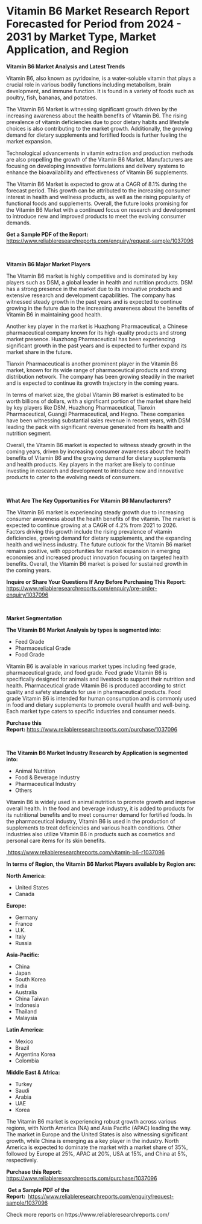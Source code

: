<p><h1>Vitamin B6 Market Research Report Forecasted for Period from 2024 -  2031 by Market Type, Market Application, and Region</h1></p><p><strong>Vitamin B6 Market Analysis and Latest Trends</strong></p>
<p><p>Vitamin B6, also known as pyridoxine, is a water-soluble vitamin that plays a crucial role in various bodily functions including metabolism, brain development, and immune function. It is found in a variety of foods such as poultry, fish, bananas, and potatoes. </p><p>The Vitamin B6 Market is witnessing significant growth driven by the increasing awareness about the health benefits of Vitamin B6. The rising prevalence of vitamin deficiencies due to poor dietary habits and lifestyle choices is also contributing to the market growth. Additionally, the growing demand for dietary supplements and fortified foods is further fueling the market expansion.</p><p>Technological advancements in vitamin extraction and production methods are also propelling the growth of the Vitamin B6 Market. Manufacturers are focusing on developing innovative formulations and delivery systems to enhance the bioavailability and effectiveness of Vitamin B6 supplements.</p><p>The Vitamin B6 Market is expected to grow at a CAGR of 8.1% during the forecast period. This growth can be attributed to the increasing consumer interest in health and wellness products, as well as the rising popularity of functional foods and supplements. Overall, the future looks promising for the Vitamin B6 Market with a continued focus on research and development to introduce new and improved products to meet the evolving consumer demands.</p></p>
<p><strong>Get a Sample PDF of the Report:&nbsp;</strong> <a href="https://www.reliableresearchreports.com/enquiry/request-sample/1037096">https://www.reliableresearchreports.com/enquiry/request-sample/1037096</a></p>
<p>&nbsp;</p>
<p><strong>Vitamin B6 Major Market Players</strong></p>
<p><p>The Vitamin B6 market is highly competitive and is dominated by key players such as DSM, a global leader in health and nutrition products. DSM has a strong presence in the market due to its innovative products and extensive research and development capabilities. The company has witnessed steady growth in the past years and is expected to continue growing in the future due to the increasing awareness about the benefits of Vitamin B6 in maintaining good health.</p><p>Another key player in the market is Huazhong Pharmaceutical, a Chinese pharmaceutical company known for its high-quality products and strong market presence. Huazhong Pharmaceutical has been experiencing significant growth in the past years and is expected to further expand its market share in the future.</p><p>Tianxin Pharmaceutical is another prominent player in the Vitamin B6 market, known for its wide range of pharmaceutical products and strong distribution network. The company has been growing steadily in the market and is expected to continue its growth trajectory in the coming years.</p><p>In terms of market size, the global Vitamin B6 market is estimated to be worth billions of dollars, with a significant portion of the market share held by key players like DSM, Huazhong Pharmaceutical, Tianxin Pharmaceutical, Guangji Pharmaceutical, and Hegno. These companies have been witnessing substantial sales revenue in recent years, with DSM leading the pack with significant revenue generated from its health and nutrition segment.</p><p>Overall, the Vitamin B6 market is expected to witness steady growth in the coming years, driven by increasing consumer awareness about the health benefits of Vitamin B6 and the growing demand for dietary supplements and health products. Key players in the market are likely to continue investing in research and development to introduce new and innovative products to cater to the evolving needs of consumers.</p></p>
<p>&nbsp;</p>
<p><strong>What Are The Key Opportunities For Vitamin B6 Manufacturers?</strong></p>
<p><p>The Vitamin B6 market is experiencing steady growth due to increasing consumer awareness about the health benefits of the vitamin. The market is expected to continue growing at a CAGR of 4.2% from 2021 to 2026. Factors driving this growth include the rising prevalence of vitamin deficiencies, growing demand for dietary supplements, and the expanding health and wellness industry. The future outlook for the Vitamin B6 market remains positive, with opportunities for market expansion in emerging economies and increased product innovation focusing on targeted health benefits. Overall, the Vitamin B6 market is poised for sustained growth in the coming years.</p></p>
<p><strong>Inquire or Share Your Questions If Any Before Purchasing This Report:</strong> <a href="https://www.reliableresearchreports.com/enquiry/pre-order-enquiry/1037096">https://www.reliableresearchreports.com/enquiry/pre-order-enquiry/1037096</a></p>
<p>&nbsp;</p>
<p><strong>Market Segmentation</strong></p>
<p><strong>The Vitamin B6 Market Analysis by types is segmented into:</strong></p>
<p><ul><li>Feed Grade</li><li>Pharmaceutical Grade</li><li>Food Grade</li></ul></p>
<p><p>Vitamin B6 is available in various market types including feed grade, pharmaceutical grade, and food grade. Feed grade Vitamin B6 is specifically designed for animals and livestock to support their nutrition and health. Pharmaceutical grade Vitamin B6 is produced according to strict quality and safety standards for use in pharmaceutical products. Food grade Vitamin B6 is intended for human consumption and is commonly used in food and dietary supplements to promote overall health and well-being. Each market type caters to specific industries and consumer needs.</p></p>
<p><strong>Purchase this Report:&nbsp;</strong><a href="https://www.reliableresearchreports.com/purchase/1037096">https://www.reliableresearchreports.com/purchase/1037096</a></p>
<p>&nbsp;</p>
<p><strong>The Vitamin B6 Market Industry Research by Application is segmented into:</strong></p>
<p><ul><li>Animal Nutrition</li><li>Food & Beverage Industry</li><li>Pharmaceutical Industry</li><li>Others</li></ul></p>
<p><p>Vitamin B6 is widely used in animal nutrition to promote growth and improve overall health. In the food and beverage industry, it is added to products for its nutritional benefits and to meet consumer demand for fortified foods. In the pharmaceutical industry, Vitamin B6 is used in the production of supplements to treat deficiencies and various health conditions. Other industries also utilize Vitamin B6 in products such as cosmetics and personal care items for its skin benefits.</p></p>
<p><a href="https://www.reliableresearchreports.com/vitamin-b6-r1037096">&nbsp;https://www.reliableresearchreports.com/vitamin-b6-r1037096</a></p>
<p><strong>In terms of Region, the Vitamin B6 Market Players available by Region are:</strong></p>
<p>
    <p> <strong> North America: </strong>
        <ul>
            <li>United States</li>
            <li>Canada</li>
        </ul>
        </p> 
    <p> <strong> Europe: </strong>
        <ul>
            <li>Germany</li>
            <li>France</li>
            <li>U.K.</li>
            <li>Italy</li>
            <li>Russia</li>
        </ul>
        </p> 
    <p> <strong> Asia-Pacific: </strong>
        <ul>
            <li>China</li>
            <li>Japan</li>
            <li>South Korea</li>
            <li>India</li>
            <li>Australia</li>
            <li>China Taiwan</li>
            <li>Indonesia</li>
            <li>Thailand</li>
            <li>Malaysia</li>
        </ul>
        </p> 
    <p> <strong> Latin America: </strong>
        <ul>
            <li>Mexico</li>
            <li>Brazil</li>
            <li>Argentina Korea</li>
            <li>Colombia</li>
        </ul>
        </p> 
    <p> <strong> Middle East & Africa: </strong>
        <ul>
            <li>Turkey</li>
            <li>Saudi</li>
            <li>Arabia</li>
            <li>UAE</li>
            <li>Korea</li>
        </ul>
    </p>
    </p>
<p><p>The Vitamin B6 market is experiencing robust growth across various regions, with North America (NA) and Asia Pacific (APAC) leading the way. The market in Europe and the United States is also witnessing significant growth, while China is emerging as a key player in the industry. North America is expected to dominate the market with a market share of 35%, followed by Europe at 25%, APAC at 20%, USA at 15%, and China at 5%, respectively.</p></p>
<p><strong>Purchase this Report: </strong><a href="https://www.reliableresearchreports.com/purchase/1037096">https://www.reliableresearchreports.com/purchase/1037096</a></p>
<p>&nbsp;<strong>Get a Sample PDF of the Report:&nbsp;&nbsp;</strong><a href="https://www.reliableresearchreports.com/enquiry/request-sample/1037096">https://www.reliableresearchreports.com/enquiry/request-sample/1037096</a></p>
<p><strong></strong></p>
<p>Check more reports on https://www.reliableresearchreports.com/</p>